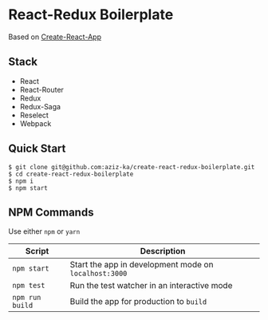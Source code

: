 # React-Redux Boilerplate
Based on [Create-React-App](https://github.com/facebookincubator/create-react-app)


## Stack

- React
- React-Router
- Redux
- Redux-Saga
- Reselect
- Webpack


## Quick Start

```shell
$ git clone git@github.com:aziz-ka/create-react-redux-boilerplate.git
$ cd create-react-redux-boilerplate
$ npm i
$ npm start
```


## NPM Commands
Use either `npm` or `yarn`

|Script|Description|
|---|---|
|`npm start`|Start the app in development mode on `localhost:3000`|
|`npm test`|Run the test watcher in an interactive mode|
|`npm run build`|Build the app for production to `build`|
